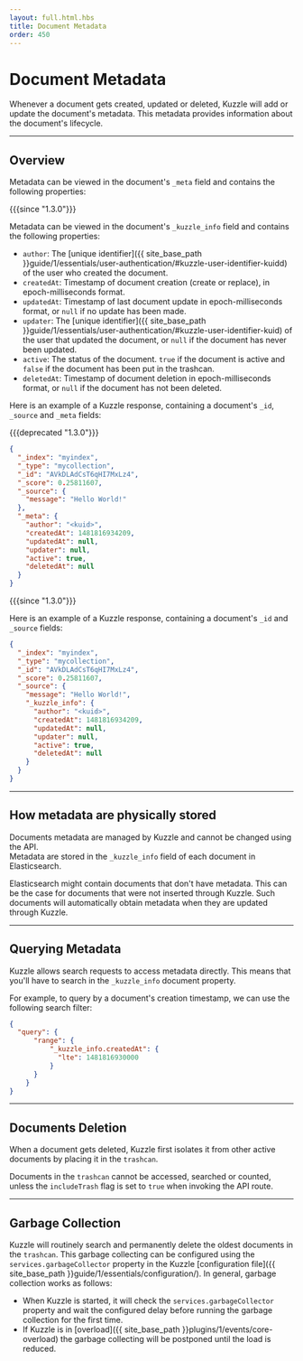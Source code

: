 ```yaml
---
layout: full.html.hbs
title: Document Metadata
order: 450
---
```


# Document Metadata

Whenever a document gets created, updated or deleted, Kuzzle will add or update the document's metadata. This metadata provides information about the document's lifecycle.

---

## Overview

Metadata can be viewed in the document's `_meta` field and contains the following properties:

{{{since "1.3.0"}}}

Metadata can be viewed in the document's `_kuzzle_info` field and contains the following properties:  


* `author`: The [unique identifier]({{ site_base_path }}guide/1/essentials/user-authentication/#kuzzle-user-identifier-kuidd) of the user who created the document.
* `createdAt`: Timestamp of document creation (create or replace), in epoch-milliseconds format.
* `updatedAt`: Timestamp of last document update in epoch-milliseconds format, or `null` if no update has been made.
* `updater`: The [unique identifier]({{ site_base_path }}guide/1/essentials/user-authentication/#kuzzle-user-identifier-kuid) of the user that updated the document, or `null` if the document has never been updated.
* `active`: The status of the document. `true` if the document is active and `false` if the document has been put in the trashcan.
* `deletedAt`: Timestamp of document deletion in epoch-milliseconds format, or `null` if the document has not been deleted.


Here is an example of a Kuzzle response, containing a document's `_id`, `_source` and `_meta` fields:

{{{deprecated "1.3.0"}}}

```json
{
  "_index": "myindex",
  "_type": "mycollection",
  "_id": "AVkDLAdCsT6qHI7MxLz4",
  "_score": 0.25811607,
  "_source": {
    "message": "Hello World!"
  },
  "_meta": {
    "author": "<kuid>",
    "createdAt": 1481816934209,
    "updatedAt": null,
    "updater": null,
    "active": true,
    "deletedAt": null
  }
}
```

{{{since "1.3.0"}}}

Here is an example of a Kuzzle response, containing a document's `_id` and `_source` fields:

```json
{
  "_index": "myindex",
  "_type": "mycollection",
  "_id": "AVkDLAdCsT6qHI7MxLz4",
  "_score": 0.25811607,
  "_source": {
    "message": "Hello World!",
    "_kuzzle_info": {
      "author": "<kuid>",
      "createdAt": 1481816934209,
      "updatedAt": null,
      "updater": null,
      "active": true,
      "deletedAt": null
    }
  }
}
```

---

## How metadata are physically stored

Documents metadata are managed by Kuzzle and cannot be changed using the API.  
Metadata are stored in the `_kuzzle_info` field of each document in Elasticsearch.

Elasticsearch might contain documents that don't have metadata. This can be the case for documents that were not inserted through Kuzzle. Such documents will automatically obtain metadata when they are updated through Kuzzle.

---

## Querying Metadata

Kuzzle allows search requests to access metadata directly. This means that you'll have to search in the `_kuzzle_info` document property.

For example, to query by a document's creation timestamp, we can use the following search filter:

```json
{
  "query": {
      "range": {
          "_kuzzle_info.createdAt": {
            "lte": 1481816930000
          }
      }
    }
}
```

---

## Documents Deletion

When a document gets deleted, Kuzzle first isolates it from other active documents by placing it in the `trashcan`.

Documents in the `trashcan` cannot be accessed, searched or counted, unless the `includeTrash` flag is set to `true` when invoking the API route.

---

## Garbage Collection

 Kuzzle will routinely search and permanently delete the oldest documents in the `trashcan`. This garbage collecting can be configured using the `services.garbageCollector` property in the  Kuzzle [configuration file]({{ site_base_path }}guide/1/essentials/configuration/). In general, garbage collection works as follows:

* When Kuzzle is started, it will check the `services.garbageCollector` property and wait the configured delay before running the garbage collection for the first time.
* If Kuzzle is in [overload]({{ site_base_path }}plugins/1/events/core-overload) the garbage collecting will be postponed until the load is reduced.
